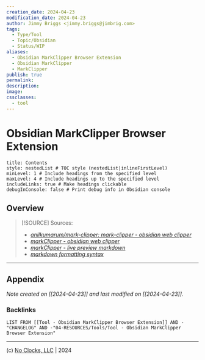 ```yaml
---
creation_date: 2024-04-23
modification_date: 2024-04-23
author: Jimmy Briggs <jimmy.briggs@jimbrig.com>
tags:
  - Type/Tool
  - Topic/Obsidian
  - Status/WIP
aliases:
  - Obsidian MarkClipper Browser Extension
  - Obsidian MarkClipper
  - MarkClipper
publish: true
permalink:
description:
image:
cssclasses:
  - tool
---
```



# Obsidian MarkClipper Browser Extension

```table-of-contents
title: Contents 
style: nestedList # TOC style (nestedList|inlineFirstLevel)
minLevel: 1 # Include headings from the specified level
maxLevel: 4 # Include headings up to the specified level
includeLinks: true # Make headings clickable
debugInConsole: false # Print debug info in Obsidian console
```

## Overview

> [!SOURCE] Sources:
> - *[anilkumarum/mark-clipper: mark-clipper - obsidian web clipper](https://github.com/anilkumarum/mark-clipper)*
> - *[markClipper - obsidian web clipper](https://chromewebstore.google.com/detail/markclipper-obsidian-web/mcbhalpamcihagflkpllacdcfmmnjemn?hl=en-US&utm_source=ext_sidebar)*
> - *[markClipper - live preview markdown](https://markclipper.noterail.site/)*
> - *[markdown formatting syntax](https://markclipper.noterail.site/guide/)*

***

## Appendix

*Note created on [[2024-04-23]] and last modified on [[2024-04-23]].*

### Backlinks

```dataview
LIST FROM [[Tool - Obsidian MarkClipper Browser Extension]] AND -"CHANGELOG" AND -"04-RESOURCES/Tools/Tool - Obsidian MarkClipper Browser Extension"
```

***

(c) [No Clocks, LLC](https://github.com/noclocks) | 2024